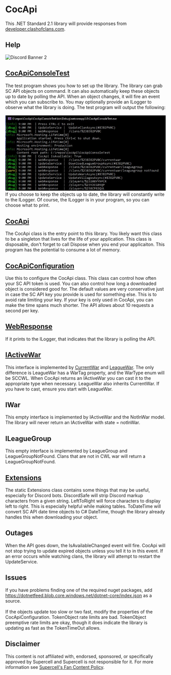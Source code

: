 # CocApi
This .NET Standard 2.1 library will provide responses from [developer.clashofclans.com](https://developer.clashofclans.com/#/).
 
## Help  
![Discord Banner 2](https://discordapp.com/api/guilds/701245583444279328/widget.png?style=banner2)

## [CocApiConsoleTest](/CocApiConsoleTest)
The test program shows you how to set up the library.
The library can grab SC API objects on command.
It can also automatically keep these objects up to date by polling the API.
When an object changes, it will fire an event which you can subscribe to.
You may optionally provide an ILogger to observe what the library is doing.
The test program will output the following:<br/><br/>
![Test Program console output](/images/console.jpg)\
If you choose to keep the objects up to date, the library will constantly write to the ILogger.
Of course, the ILogger is in your program, so you can choose what to print.

## [CocApi](/CocApiLibrary/CocApi)
The CocApi class is the entry point to this library.
You likely want this class to be a singleton that lives for the life of your application.
This class is disposable, don't forget to call Dispose when you end your applicaiton.
This program has the potential to consume a lot of memory.

## [CocApiConfiguration](/CocApiLibrary/CocApiConfiguration.cs)
Use this to configure the CocApi class.
This class can control how often your SC API token is used.
You can also control how long a downloaded object is considered good for.
The default values are very conservative just in case the SC API key you provide is used for something else.
This is to avoid rate limiting your key.
If your key is only used in CocApi, you can make the time spans much shorter.
The API allows about 10 requests a second per key.

## [WebResponse](/CocApiLibrary/WebResponse.cs)
If it prints to the ILogger, that indicates that the library is polling the API.

## [IActiveWar](/CocApiLibrary/Models/War/IActiveWar.cs)
This interface is implemented by [CurrentWar](/CocApiLibrary/Models/War/CurrentWar.cs) and [LeagueWar](/CocApiLibrary/Models/War/LeagueWar.cs).
The only difference is LeagueWar has a WarTag property, and the WarType enum will be SCCWL.
When CocApi returns an IActiveWar you can cast it to the appropriate type when necessary.
LeagueWar also inherits CurrentWar.  If you have to cast, ensure you start with LeagueWar.

## IWar
This empty interface is implemented by IActiveWar and the NotInWar model.  The library will never return an IActiveWar with state = notInWar.

## ILeagueGroup
This empty interface is implemented by LeagueGroup and LeagueGroupNotFound.  Clans that are not in CWL war will return a LeagueGroupNotFound.

## [Extensions](/CocApiLibrary/Extensions.cs)
The static Extensions class contains some things that may be useful, especially for Discord bots.
DiscordSafe will strip Discord markup characters from a given string.
LeftToRight will force characters to display left to right.  This is especially helpful while making tables.
ToDateTime will convert SC API date time objects to C# DateTime, though the library already handles this when downloading your object.

## Outages
When the API goes down, the IsAvailableChanged event will fire.
CocApi will not stop trying to update expired objects unless you tell it to in this event.
If an error occurs while watching clans, the library will attempt to restart the UpdateService.

## Issues
If you have problems finding one of the required nuget packages, add https://dotnetfeed.blob.core.windows.net/dotnet-core/index.json as a source.</br></br>
If the objects update too slow or two fast, modify the properties of the CocApiConfiguration.  TokenObject rate limits are bad.  TokenObject preemptive rate limits are okay, though it does indicate the library is updating as fast as the TokenTimeOut allows. 

## Disclaimer
This content is not affiliated with, endorsed, sponsored, or specifically approved by Supercell and Supercell is not responsible for it. For more information see [Supercell's Fan Content Policy](https://supercell.com/en/fan-content-policy/).